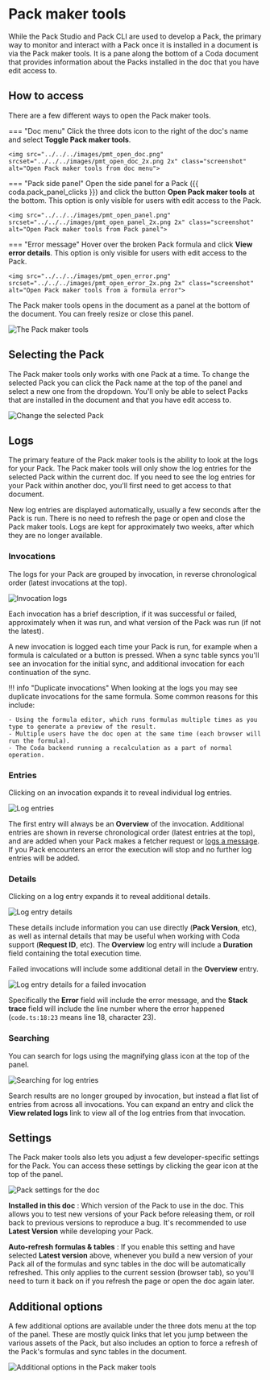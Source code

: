 # Pack maker tools

While the Pack Studio and Pack CLI are used to develop a Pack, the primary way to monitor and interact with a Pack once it is installed in a document is via the Pack maker tools. It is a pane along the bottom of a Coda document that provides information about the Packs installed in the doc that you have edit access to.


## How to access

There are a few different ways to open the Pack maker tools.

=== "Doc menu"
    Click the three dots icon to the right of the doc's name and select **Toggle Pack maker tools**.

    <img src="../../../images/pmt_open_doc.png" srcset="../../../images/pmt_open_doc_2x.png 2x" class="screenshot" alt="Open Pack maker tools from doc menu">

=== "Pack side panel"
    Open the side panel for a Pack ({{ coda.pack_panel_clicks }}) and click the button **Open Pack maker tools** at the bottom. This option is only visible for users with edit access to the Pack.

    <img src="../../../images/pmt_open_panel.png" srcset="../../../images/pmt_open_panel_2x.png 2x" class="screenshot" alt="Open Pack maker tools from Pack panel">

=== "Error message"
    Hover over the broken Pack formula and click **View error details**. This option is only visible for users with edit access to the Pack.

    <img src="../../../images/pmt_open_error.png" srcset="../../../images/pmt_open_error_2x.png 2x" class="screenshot" alt="Open Pack maker tools from a formula error">

The Pack maker tools opens in the document as a panel at the bottom of the document. You can freely resize or close this panel.

<img src="../../../images/pmt_overview.png" srcset="../../../images/pmt_overview_2x.png 2x" class="screenshot" alt="The Pack maker tools">


## Selecting the Pack

The Pack maker tools only works with one Pack at a time. To change the selected Pack you can click the Pack name at the top of the panel and select a new one from the dropdown. You'll only be able to select Packs that are installed in the document and that you have edit access to.

<img src="../../../images/pmt_select.png" srcset="../../../images/pmt_select_2x.png 2x" class="screenshot" alt="Change the selected Pack">


## Logs

The primary feature of the Pack maker tools is the ability to look at the logs for your Pack. The Pack maker tools will only show the log entries for the selected Pack within the current doc. If you need to see the log entries for your Pack within another doc, you'll first need to get access to that document.

New log entries are displayed automatically, usually a few seconds after the Pack is run. There is no need to refresh the page or open and close the Pack maker tools. Logs are kept for approximately two weeks, after which they are no longer available.


### Invocations

The logs for your Pack are grouped by invocation, in reverse chronological order (latest invocations at the top).

<img src="../../../images/pmt_overview.png" srcset="../../../images/pmt_overview_2x.png 2x" class="screenshot" alt="Invocation logs">

Each invocation has a brief description, if it was successful or failed, approximately when it was run, and what version of the Pack was run (if not the latest).

A new invocation is logged each time your Pack is run, for example when a formula is calculated or a button is pressed. When a sync table syncs you'll see an invocation for the initial sync, and additional invocation for each continuation of the sync.

!!! info "Duplicate invocations"
    When looking at the logs you may see duplicate invocations for the same formula. Some common reasons for this include:

    - Using the formula editor, which runs formulas multiple times as you type to generate a preview of the result.
    - Multiple users have the doc open at the same time (each browser will run the formula).
    - The Coda backend running a recalculation as a part of normal operation.


### Entries

Clicking on an invocation expands it to reveal individual log entries.

<img src="../../../images/pmt_entries.png" srcset="../../../images/pmt_entries_2x.png 2x" class="screenshot" alt="Log entries">

The first entry will always be an **Overview** of the invocation. Additional entries are shown in reverse chronological order (latest entries at the top), and are added when your Pack makes a fetcher request or [logs a message][troubleshooting_logging]. If you Pack encounters an error the execution will stop and no further log entries will be added.


### Details

Clicking on a log entry expands it to reveal additional details.

<img src="../../../images/pmt_details.png" srcset="../../../images/pmt_details_2x.png 2x" class="screenshot" alt="Log entry details">

These details include information you can use directly (**Pack Version**, etc), as well as internal details that may be useful when working with Coda support (**Request ID**, etc). The **Overview** log entry will include a **Duration** field containing the total execution time.

Failed invocations will include some additional detail in the **Overview** entry.

<img src="../../../images/pmt_details_error.png" srcset="../../../images/pmt_details_error_2x.png 2x" class="screenshot" alt="Log entry details for a failed invocation">

Specifically the **Error** field will include the error message, and the **Stack trace** field will include the line number where the error happened (`code.ts:18:23` means line 18, character 23).


### Searching

You can search for logs using the magnifying glass icon at the top of the panel.

<img src="../../../images/pmt_search.png" srcset="../../../images/pmt_search_2x.png 2x" class="screenshot" alt="Searching for log entries">

Search results are no longer grouped by invocation, but instead a flat list of entries from across all invocations. You can expand an entry and click the **View related logs** link to view all of the log entries from that invocation.


## Settings

The Pack maker tools also lets you adjust a few developer-specific settings for the Pack. You can access these settings by clicking the gear icon at the top of the panel.

<img src="../../../images/pmt_settings.png" srcset="../../../images/pmt_settings_2x.png 2x" class="screenshot" alt="Pack settings for the doc">

**Installed in this doc**
:   Which version of the Pack to use in the doc. This allows you to test new versions of your Pack before releasing them, or roll back to previous versions to reproduce a bug. It's recommended to use **Latest Version** while developing your Pack.

**Auto-refresh formulas & tables**
:   If you enable this setting and have selected **Latest version** above, whenever you build a new version of your Pack all of the formulas and sync tables in the doc will be automatically refreshed. This only applies to the current session (browser tab), so you'll need to turn it back on if you refresh the page or open the doc again later.


## Additional options

A few additional options are available under the three dots menu at the top of the panel. These are mostly quick links that let you jump between the various assets of the Pack, but also includes an option to force a refresh of the Pack's formulas and sync tables in the document.

<img src="../../../images/pmt_additional.png" srcset="../../../images/pmt_additional_2x.png 2x" class="screenshot" alt="Additional options in the Pack maker tools">


[troubleshooting_logging]: troubleshooting.md#logging
